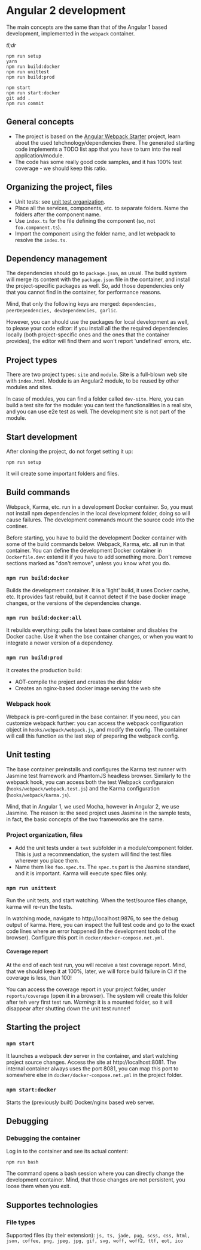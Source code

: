 # Angular 2 development

The main concepts are the same than that of the Angular 1 based development, implemented in the `webpack` container.

_tl;dr_

```
npm run setup
yarn
npm run build:docker
npm run unittest
npm run build:prod

npm start
npm run start:docker
git add .
npm run commit
```

## General concepts

* The project is based on the [Angular Webpack Starter](https://github.com/AngularClass/angular2-webpack-starter) project, learn about the used tehchnology/dependencies there. The generated starting code implements a TODO list app that you have to turn into the real application/module.
* The code has some really good code samples, and it has 100% test coverage - we should keep this ratio.

## Organizing the project, files

* Unit tests: see [unit test organization](#unit-testing).
* Place all the services, components, etc. to separate folders. Name the folders after the component name.
* Use `index.ts` for the file defining the component (so, not `foo.component.ts`).
* Import the component using the folder name, and let webpack to resolve the `index.ts`.

## Dependency management

The dependencies should go to `package.json`, as usual. The build system will merge its content with the `package.json` file in the container, and install the project-specific packages as well. So, add those dependencies only that you cannot find in the container, for performance reasons.

Mind, that only the following keys are merged: `dependencies, peerDependencies, devDependencies, garlic`.

However, you can should use the packages for local development as well, to please your code editor: if you install all the the required dependencies locally (both project-specific ones and the ones that the container provides), the editor will find them and won't report 'undefined' errors, etc.

## Project types

There are two project types: `site` and `module`. Site is a full-blown web site with `index.html`. Module is an Angular2 module, to be reused by other modules and sites.

In case of modules, you can find a folder called `dev-site`. Here, you can build a test site for the module: you can test the functionalities in a real site, and you can use e2e test as well. The development site is not part of the module.

## Start development

After cloning the project, do not forget setting it up:

`npm run setup`

It will create some important folders and files.

## Build commands

Webpack, Karma, etc. run in a development Docker container. So, you must not install npm dependencies in the local development folder, doing so will cause failures. The development commands mount the source code into the continer.

Before starting, you have to build the development Docker container with some of the build commands below. Webpack, Karma, etc. all run in that container. You can define the development Docker container in `Dockerfile.dev`: extend it if you have to add something more. Don't remove sections marked as "don't remove", unless you know what you do.

### `npm run build:docker`

Builds the development container. It is a 'light' build, it uses Docker cache, etc. It provides fast rebuild, but it cannot detect if the base docker image changes, or the versions of the dependencies change.

### `npm run build:docker:all`

It rebuilds everything: pulls the latest base container and disables the Docker cache. Use it when the bse container changes, or when you want to integrate a newer version of a dependency.

### `npm run build:prod`

It creates the production build:

* AOT-compile the project and creates the dist folder
* Creates an nginx-based docker image serving the web site

### Webpack hook

Webpack is pre-configured in the base container. If you need, you can customize webpack further: you can access the webpack configuration object in `hooks/webpack/webpack.js`, and modify the config. The container will call this function as the last step of preparing the webpack config. 

## Unit testing

The base container preinstalls and configures the Karma test runner with Jasmine test framework and PhantomJS headless browser. Similarly to the webpack hook, you can access both the test Webpack configuraion (`hooks/webpack/webpack.test.js`) and the Karma configuration (`hooks/webpack/karma.js`).

Mind, that in Angular 1, we used Mocha, however in Angular 2, we use Jasmine. The reason is: the seed project uses Jasmine in the sample tests, in fact, the basic concepts of the two frameworks are the same.

### Project organization, files

* Add the unit tests under a `test` subfolder in a module/component folder. This is just a recommendation, the system will find the test files wherever you place them.
* Name them like `foo.spec.ts`. The `spec.ts` part is the Jasmine standard, and it is important. Karma will execute spec files only.

### `npm run unittest`

Run the unit tests, and start watching. When the test/source files change, karma will re-run the tests. 

In watching mode, navigate to http://localhost:9876, to see the debug output of karma. Here, you can inspect the full test code and go to the exact code lines where an error happened (in the development tools of the browser). Configure this port in `docker/docker-compose.net.yml`.

#### Coverage report

At the end of each test run, you will receive a test coverage report. Mind, that we should keep it at 100%, later, we will force build failure in CI if the coverage is less, than 100!

You can access the coverage report in your project folder, under `reports/coverage` (open it in a browser). The system will create this folder after teh very first test run. _Warning_: it is a mounted folder, so it will disappear after shutting down the unit test runner!

## Starting the project

### `npm start`

It launches a webpack dev server in the container, and start watching project source changes. Access the site at http://localhost:8081. The internal container always uses the port 8081, you can map this port to somewhere else in `docker/docker-compose.net.yml` in the project folder.

### `npm start:docker`

Starts the (previously built) Docker/nginx based web server.

## Debugging

### Debugging the container

Log in to the container and see its actual content:

```npm run bash```

The command opens a bash session where you can directly change the development container. Mind, that those changes are not persistent, you loose them when you exit.

## Supportes technologies

### File types

Supported files (by their extension): `js, ts, jade, pug, scss, css, html, json, coffee, png, jpeg, jpg, gif, svg, woff, woff2, ttf, eot, ico`
